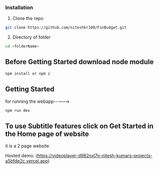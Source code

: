 ### Installation

1. Clone the repo

```sh
git clone https://github.com/niteshkr100/FinBudget.git
```

2. Directory of folder
```sh
cd <folderName>
```

## Before Getting Started download node module
```sh
npm install or npm i
```

## Getting Started
for running the webapp----->
```sh
npm run dev
```
## To use Subtitle features click on Get Started in the Home page of website
it is a 2 page website 

Hosted demo:
(https://videoplayer-d982nxl7n-nitesh-kumars-projects-a5bfde2c.vercel.app)
